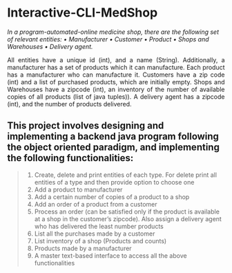 # Interactive-CLI-MedShop

*In a program-automated-online medicine shop, there are the following set of relevant entities:
• Manufacturer
• Customer
• Product
• Shops and Warehouses
• Delivery agent.*
<p align="justify">
All entities have a unique id (int), and a name (String). Additionally, a manufacturer has a set of
products which it can manufacture. Each product has a manufacturer who can manufacture it.
Customers have a zip code (int) and a list of purchased products, which are initially empty. Shops
and Warehouses have a zipcode (int), an inventory of the number of available copies of all
products (list of java tuples)). A delivery agent has a zipcode (int), and the number of products
delivered. </p>

## This project involves designing and implementing a backend java program following the object oriented paradigm, and implementing the following functionalities:
> 1. Create, delete and print entities of each type. For delete print all entities of a type and
then provide option to choose one
> 2. Add a product to manufacturer
> 3. Add a certain number of copies of a product to a shop
> 4. Add an order of a product from a customer
> 5. Process an order (can be satisfied only if the product is available at a shop in the customer’s zipcode). Also assign a delivery agent who has delivered the least number products
> 6. List all the purchases made by a customer
> 7. List inventory of a shop (Products and counts) 
> 8. Products made by a manufacturer
> 9. A master text-based interface to access all the above functionalities
